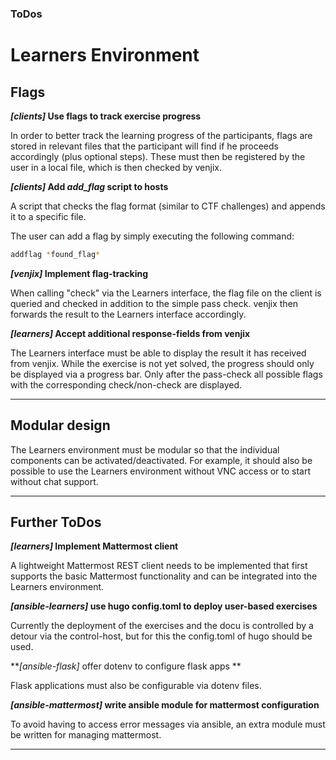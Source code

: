 ### **ToDos**
# Learners Environment


## Flags

***[clients]* Use flags to track exercise progress**

In order to better track the learning progress of the participants, flags are stored in relevant files that the participant will find if he proceeds accordingly (plus optional steps). These must then be registered by the user in a local file, which is then checked by venjix.


***[clients]* Add *add_flag* script to hosts**

A script that checks the flag format (similar to CTF challenges) and appends it to a specific file.

The user can add a flag by simply executing the following command:
```bash
addflag *found_flag*
```


***[venjix]* Implement flag-tracking**

When calling "check" via the Learners interface, the flag file on the client is queried and checked in addition to the simple pass check. venjix then forwards the result to the Learners interface accordingly.


***[learners]* Accept additional response-fields from venjix**

The Learners interface must be able to display the result it has received from venjix. While the exercise is not yet solved, the progress should only be displayed via a progress bar. Only after the pass-check all possible flags with the corresponding check/non-check are displayed.

--------------------------

 ## Modular design

The Learners environment must be modular so that the individual components can be activated/deactivated. For example, it should also be possible to use the Learners environment without VNC access or to start without chat support.

--------------------------

## Further ToDos

***[learners]* Implement Mattermost client**

A lightweight Mattermost REST client needs to be implemented that first supports the basic Mattermost functionality and can be integrated into the Learners environment.


***[ansible-learners]* use hugo config.toml to deploy user-based exercises**

Currently the deployment of the exercises and the docu is controlled by a detour via the control-host, but for this the config.toml of hugo should be used.


***[ansible-flask]* offer dotenv to configure flask apps **

Flask applications must also be configurable via dotenv files.


***[ansible-mattermost]* write ansible module for mattermost configuration**

To avoid having to access error messages via ansible, an extra module must be written for managing mattermost.


--------------------------
